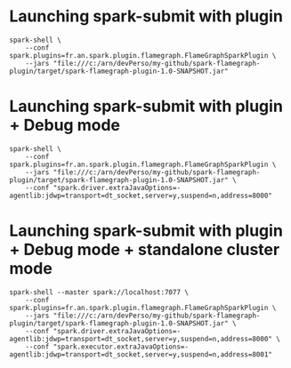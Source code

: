 
# Launching spark-submit with plugin

```
spark-shell \
    --conf spark.plugins=fr.an.spark.plugin.flamegraph.FlameGraphSparkPlugin \
    --jars "file:///c:/arn/devPerso/my-github/spark-flamegraph-plugin/target/spark-flamegraph-plugin-1.0-SNAPSHOT.jar"
```


# Launching spark-submit with plugin + Debug mode

```
spark-shell \
    --conf spark.plugins=fr.an.spark.plugin.flamegraph.FlameGraphSparkPlugin \
    --jars "file:///c:/arn/devPerso/my-github/spark-flamegraph-plugin/target/spark-flamegraph-plugin-1.0-SNAPSHOT.jar" \
    --conf "spark.driver.extraJavaOptions=-agentlib:jdwp=transport=dt_socket,server=y,suspend=n,address=8000"
```

# Launching spark-submit with plugin + Debug mode + standalone cluster mode

```
spark-shell --master spark://localhost:7077 \
    --conf spark.plugins=fr.an.spark.plugin.flamegraph.FlameGraphSparkPlugin \
    --jars "file:///c:/arn/devPerso/my-github/spark-flamegraph-plugin/target/spark-flamegraph-plugin-1.0-SNAPSHOT.jar" \
    --conf "spark.driver.extraJavaOptions=-agentlib:jdwp=transport=dt_socket,server=y,suspend=n,address=8000" \
    --conf "spark.executor.extraJavaOptions=-agentlib:jdwp=transport=dt_socket,server=y,suspend=n,address=8001"
```

